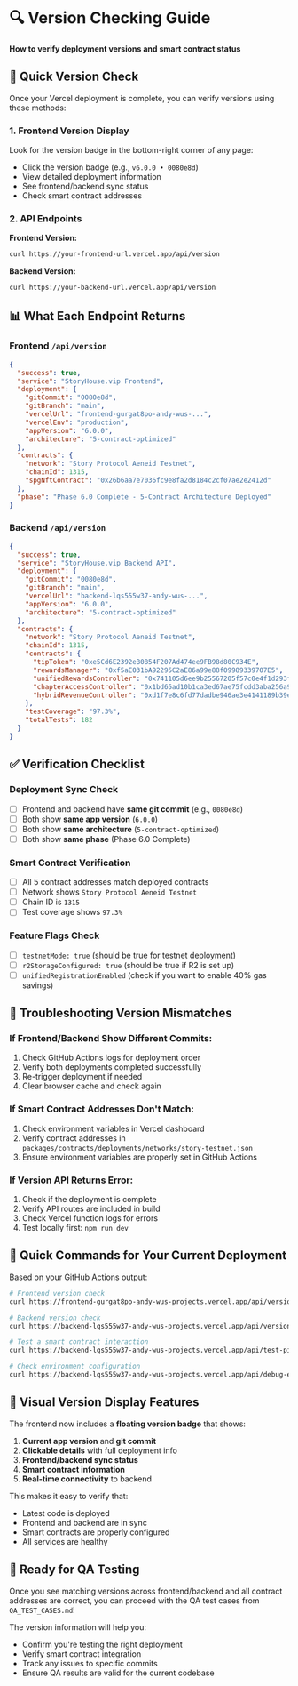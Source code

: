 # 🔍 Version Checking Guide
**How to verify deployment versions and smart contract status**

## 🚀 **Quick Version Check**

Once your Vercel deployment is complete, you can verify versions using these methods:

### **1. Frontend Version Display** 
Look for the version badge in the bottom-right corner of any page:
- Click the version badge (e.g., `v6.0.0 • 0080e8d`) 
- View detailed deployment information
- See frontend/backend sync status
- Check smart contract addresses

### **2. API Endpoints**

**Frontend Version:**
```bash
curl https://your-frontend-url.vercel.app/api/version
```

**Backend Version:**
```bash
curl https://your-backend-url.vercel.app/api/version
```

## 📊 **What Each Endpoint Returns**

### **Frontend `/api/version`**
```json
{
  "success": true,
  "service": "StoryHouse.vip Frontend",
  "deployment": {
    "gitCommit": "0080e8d",
    "gitBranch": "main", 
    "vercelUrl": "frontend-gurgat8po-andy-wus-...",
    "vercelEnv": "production",
    "appVersion": "6.0.0",
    "architecture": "5-contract-optimized"
  },
  "contracts": {
    "network": "Story Protocol Aeneid Testnet",
    "chainId": 1315,
    "spgNftContract": "0x26b6aa7e7036fc9e8fa2d8184c2cf07ae2e2412d"
  },
  "phase": "Phase 6.0 Complete - 5-Contract Architecture Deployed"
}
```

### **Backend `/api/version`**
```json
{
  "success": true,
  "service": "StoryHouse.vip Backend API",
  "deployment": {
    "gitCommit": "0080e8d",
    "gitBranch": "main",
    "vercelUrl": "backend-lqs555w37-andy-wus-...",
    "appVersion": "6.0.0",
    "architecture": "5-contract-optimized"
  },
  "contracts": {
    "network": "Story Protocol Aeneid Testnet",
    "chainId": 1315,
    "contracts": {
      "tipToken": "0xe5Cd6E2392eB0854F207Ad474ee9FB98d80C934E",
      "rewardsManager": "0xf5aE031bA92295C2aE86a99e88f09989339707E5",
      "unifiedRewardsController": "0x741105d6ee9b25567205f57c0e4f1d293f0d00c5",
      "chapterAccessController": "0x1bd65ad10b1ca3ed67ae75fcdd3aba256a9918e3",
      "hybridRevenueController": "0xd1f7e8c6fd77dadbe946ae3e4141189b39ef7b08"
    },
    "testCoverage": "97.3%",
    "totalTests": 182
  }
}
```

## ✅ **Verification Checklist**

### **Deployment Sync Check**
- [ ] Frontend and backend have **same git commit** (e.g., `0080e8d`)
- [ ] Both show **same app version** (`6.0.0`)
- [ ] Both show **same architecture** (`5-contract-optimized`)
- [ ] Both show **same phase** (Phase 6.0 Complete)

### **Smart Contract Verification**
- [ ] All 5 contract addresses match deployed contracts
- [ ] Network shows `Story Protocol Aeneid Testnet`
- [ ] Chain ID is `1315`
- [ ] Test coverage shows `97.3%`

### **Feature Flags Check**
- [ ] `testnetMode: true` (should be true for testnet deployment)
- [ ] `r2StorageConfigured: true` (should be true if R2 is set up)
- [ ] `unifiedRegistrationEnabled` (check if you want to enable 40% gas savings)

## 🔧 **Troubleshooting Version Mismatches**

### **If Frontend/Backend Show Different Commits:**
1. Check GitHub Actions logs for deployment order
2. Verify both deployments completed successfully
3. Re-trigger deployment if needed
4. Clear browser cache and check again

### **If Smart Contract Addresses Don't Match:**
1. Check environment variables in Vercel dashboard
2. Verify contract addresses in `packages/contracts/deployments/networks/story-testnet.json`
3. Ensure environment variables are properly set in GitHub Actions

### **If Version API Returns Error:**
1. Check if the deployment is complete
2. Verify API routes are included in build
3. Check Vercel function logs for errors
4. Test locally first: `npm run dev`

## 🎯 **Quick Commands for Your Current Deployment**

Based on your GitHub Actions output:

```bash
# Frontend version check
curl https://frontend-gurgat8po-andy-wus-projects.vercel.app/api/version

# Backend version check  
curl https://backend-lqs555w37-andy-wus-projects.vercel.app/api/version

# Test a smart contract interaction
curl https://backend-lqs555w37-andy-wus-projects.vercel.app/api/test-pil

# Check environment configuration
curl https://backend-lqs555w37-andy-wus-projects.vercel.app/api/debug-env
```

## 📱 **Visual Version Display Features**

The frontend now includes a **floating version badge** that shows:

1. **Current app version** and **git commit**
2. **Clickable details** with full deployment info
3. **Frontend/backend sync status**
4. **Smart contract information**
5. **Real-time connectivity** to backend

This makes it easy to verify that:
- Latest code is deployed
- Frontend and backend are in sync
- Smart contracts are properly configured
- All services are healthy

## 🚀 **Ready for QA Testing**

Once you see matching versions across frontend/backend and all contract addresses are correct, you can proceed with the QA test cases from `QA_TEST_CASES.md`!

The version information will help you:
- Confirm you're testing the right deployment
- Verify smart contract integration
- Track any issues to specific commits
- Ensure QA results are valid for the current codebase